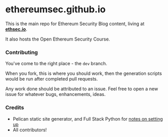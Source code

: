 
# ethereumsec.github.io

This is the main repo for Ethereum Security Blog content, living at [**ethsec.io**](https://ethsec.io).

It also hosts the Open Ethereum Security Course.

### Contributing

You've come to the right place - the `dev` branch.

When you fork, this is where you should work, then the generation scripts would be run after completed pull requests.

Any work done should be attributed to an issue. Feel free to open a new issue for whatever bugs, enhancements, ideas.

### Credits

- Pelican static site generator, and Full Stack Python for [notes on setting up](https://www.fullstackpython.com/pelican.html)
- All contributors!

